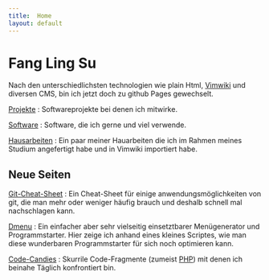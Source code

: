 ```yaml
---
title:  Home
layout: default
---
```


# Fang Ling Su

Nach den unterschiedlichsten technologien wie plain Html, [Vimwiki][1] und
diversen CMS, bin ich jetzt doch zu github Pages gewechselt.

[Projekte](/projects/index.html)
: Softwareprojekte bei denen ich mitwirke.

[Software](/software/index.html)
: Software, die ich gerne und viel verwende.

[Hausarbeiten](/studium/index.html)
: Ein paar meiner Hauarbeiten die ich im Rahmen meines Studium angefertigt
  habe und in Vimwiki importiert habe.

## Neue Seiten

[Git-Cheat-Sheet](/software/git-cheat-sheet.html)
: Ein Cheat-Sheet für einige anwendungsmöglichkeiten von git, die man mehr
  oder weniger häufig brauch und deshalb schnell mal nachschlagen kann.

[Dmenu](/software/dmenu.html)
: Ein einfacher aber sehr vielseitig einsetztbarer Menügenerator und
  Programmstarter. Hier zeige ich anhand eines kleines Scriptes, wie man diese
  wunderbaren Programmstarter für sich noch optimieren kann.

[Code-Candies](/software/code-candies.html)
: Skurrile Code-Fragmente (zumeist [PHP](/software/php/index.html)) mit denen ich
  beinahe Täglich konfrontiert bin.

[1]: http://code.google.com/p/vimwiki/ "Vimwiki is a personal wiki for Vim"
